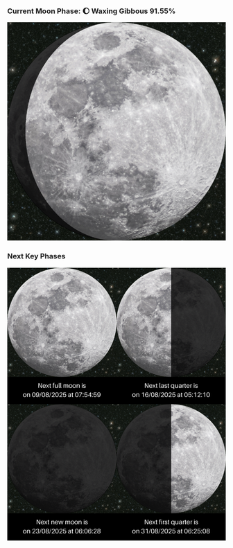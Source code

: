 ### Current Moon Phase: 🌔 Waxing Gibbous 91.55%
![Moon Phase](moonphase.png)
### Next Key Phases
![Gallery](gallery.png)